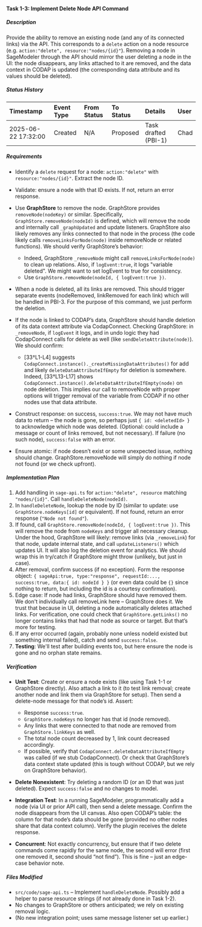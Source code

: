 #### Task 1-3: Implement Delete Node API Command

##### Description

Provide the ability to remove an existing node (and any of its connected links) via the API. This corresponds to a `delete` action on a node resource (e.g. `action:"delete", resource:"nodes/{id}"`). Removing a node in SageModeler through the API should mirror the user deleting a node in the UI: the node disappears, any links attached to it are removed, and the data context in CODAP is updated (the corresponding data attribute and its values should be deleted).

##### Status History

| Timestamp | Event Type | From Status | To Status | Details | User |
| :---- | :---- | :---- | :---- | :---- | :---- |
| 2025-06-22 17:32:00 | Created | N/A | Proposed | Task drafted (PBI-1) | Chad |

##### Requirements

* Identify a `delete` request for a node: `action:"delete"` with `resource:"nodes/{id}"`. Extract the node ID.  
    
* Validate: ensure a node with that ID exists. If not, return an error response.  
    
* Use **GraphStore** to remove the node. GraphStore provides `removeNode(nodeKey)` or similar. Specifically, `GraphStore.removeNode(nodeId)` is defined, which will remove the node and internally call `_graphUpdated` and update listeners. GraphStore also likely removes any links connected to that node in the process (the code likely calls `removeLinksForNode(node)` inside removeNode or related functions). We should verify GraphStore’s behavior:  
    
  * Indeed, GraphStore `_removeNode` might call `removeLinksForNode(node)` to clean up relations. Also, if `logEvent:true`, it logs "variable deleted". We might want to set logEvent to true for consistency.  
  * Use `GraphStore.removeNode(nodeId, { logEvent:true })`.


* When a node is deleted, all its links are removed. This should trigger separate events (nodeRemoved, linkRemoved for each link) which will be handled in PBI-3. For the purpose of this command, we just perform the deletion.  
    
* If the node is linked to CODAP’s data, GraphStore should handle deletion of its data context attribute via CodapConnect. Checking GraphStore: in `_removeNode`, if `logEvent` it logs, and in undo logic they had CodapConnect calls for delete as well (like `sendDeleteAttribute(node)`). We should confirm:  
    
  * \[33†L1-L4\] suggests `CodapConnect.instance()._createMissingDataAttributes()` for add and likely `deleteDataAttributeIfEmpty` for deletion is somewhere. Indeed, \[33†L13-L17\] shows `CodapConnect.instance().deleteDataAttributeIfEmpty(node)` on node deletion. This implies our call to removeNode with proper options will trigger removal of the variable from CODAP if no other nodes use that data attribute.


* Construct response: on success, `success:true`. We may not have much data to return – the node is gone, so perhaps just `{ id: <deletedId> }` to acknowledge which node was deleted. (Optional: could include a message or count of links removed, but not necessary). If failure (no such node), `success:false` with an error.  
    
* Ensure atomic: if node doesn’t exist or some unexpected issue, nothing should change. GraphStore.removeNode will simply do nothing if node not found (or we check upfront).

##### Implementation Plan

1. Add handling in `sage-api.ts` for `action:"delete", resource` matching `"nodes/{id}"`. Call `handleDeleteNode(nodeId)`.  
2. In `handleDeleteNode`, lookup the node by ID (similar to update: use `GraphStore.nodeKeys[id]` or equivalent). If not found, return an error response (`"Node not found"`).  
3. If found, call `GraphStore.removeNode(nodeId, { logEvent:true })`. This will remove the node from `nodeKeys` and trigger all necessary cleanup. Under the hood, GraphStore will likely: remove links (via `_removeLink`) for that node, update internal state, and call `updateListeners()` which updates UI. It will also log the deletion event for analytics. We should wrap this in try/catch if GraphStore might throw (unlikely, but just in case).  
4. After removal, confirm success (if no exception). Form the response object: `{ sageApi:true, type:"response", requestId:..., success:true, data:{ id: nodeId } }` (or even data could be `{}` since nothing to return, but including the id is a courtesy confirmation).  
5. Edge case: If node had links, GraphStore should have removed them. We don't individually call removeLink here – GraphStore does it. We trust that because in UI, deleting a node automatically deletes attached links. For verification, one could check that `GraphStore.getLinks()` no longer contains links that had that node as source or target. But that’s more for testing.  
6. If any error occurred (again, probably none unless nodeId existed but something internal failed), catch and send `success:false`.  
7. **Testing**: We'll test after building events too, but here ensure the node is gone and no orphan state remains.

##### Verification

* **Unit Test**: Create or ensure a node exists (like using Task 1-1 or GraphStore directly). Also attach a link to it (to test link removal; create another node and link them via GraphStore for setup). Then send a delete-node message for that node’s id. Assert:  
    
  * Response `success:true`.  
  * `GraphStore.nodeKeys` no longer has that id (node removed).  
  * Any links that were connected to that node are removed from `GraphStore.linkKeys` as well.  
  * The total node count decreased by 1, link count decreased accordingly.  
  * If possible, verify that `CodapConnect.deleteDataAttributeIfEmpty` was called (if we stub CodapConnect). Or check that GraphStore’s data context state updated (this is tough without CODAP, but we rely on GraphStore behavior).


* **Delete Nonexistent**: Try deleting a random ID (or an ID that was just deleted). Expect `success:false` and no changes to model.  
    
* **Integration Test**: In a running SageModeler, programmatically add a node (via UI or prior API call), then send a delete message. Confirm the node disappears from the UI canvas. Also open CODAP’s table: the column for that node’s data should be gone (provided no other nodes share that data context column). Verify the plugin receives the delete response.  
    
* **Concurrent**: Not exactly concurrency, but ensure that if two delete commands come rapidly for the same node, the second will error (first one removed it, second should “not find”). This is fine – just an edge-case behavior note.

##### Files Modified

* `src/code/sage-api.ts` – Implement `handleDeleteNode`. Possibly add a helper to parse resource strings (if not already done in Task 1-2).  
* No changes to GraphStore or others anticipated; we rely on existing removal logic.  
* (No new integration point; uses same message listener set up earlier.)